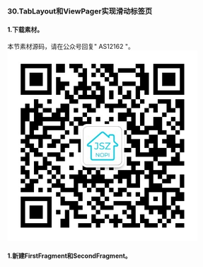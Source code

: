 ### 30.TabLayout和ViewPager实现滑动标签页
#### 1.下载素材。
本节素材源码，请在公众号回复" AS12162 "。
![title](https://raw.githubusercontent.com/JSZNopi/JSZImage/master/gitnote/2019/10/30/WXCODE-1572446034519.jpeg)

#### 1.新建FirstFragment和SecondFragment。
```java

```

